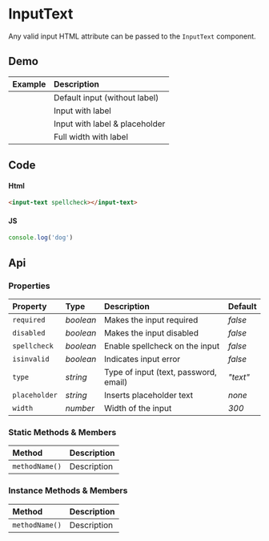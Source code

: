 # InputText

Any valid input HTML attribute can be passed to the `InputText` component.

## Demo

| Example | Description |
| :--- | :--- |
| <input-text></input-text> | Default input (without label) |
| <input-text label="label"></input-text> | Input with label |
| <input-text label="label" placeholder="Type something"></input-text> | Input with label & placeholder |
| <input-text width="100%" label="Full Width"></input-text> | Full width with label |

## Code

#### Html
```html
<input-text spellcheck></input-text>
```

#### JS
```js
console.log('dog')
```

## Api

### Properties

| Property | Type | Description | Default |
| :--- | :--- | :--- | :--- |
| `required` | *boolean* | Makes the input required | *false* |
| `disabled` | *boolean* | Makes the input disabled | *false* |
| `spellcheck` | *boolean* | Enable spellcheck on the input | *false* |
| `isinvalid` | *boolean* | Indicates input error | *false* |
| `type` | *string* | Type of input (text, password, email) | *"text"* |
| `placeholder` | *string* | Inserts placeholder text | *none* |
| `width` | *number* | Width of the input | *300* |

### Static Methods & Members

| Method | Description |
| :--- | :--- |
| `methodName()` | Description |

### Instance Methods & Members

| Method | Description |
| :--- | :--- |
| `methodName()` | Description |
